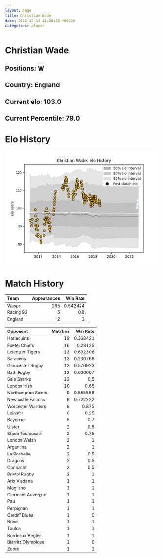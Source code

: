 ```yaml
---  
layout: page  
title: Christian Wade  
date: 2022-12-14 11:28:33.489029  
categories: player  
---
```

# Christian Wade

## Positions: W

## Country: England

## Current elo: 103.0

## Current Percentile: 79.0

# Elo History


![elo history](history_ChristianWade.png)
# Match History


| Team      |   Appearances |   Win Rate |
|:----------|--------------:|-----------:|
| Wasps     |           165 |   0.542424 |
| Racing 92 |             5 |   0.8      |
| England   |             2 |   1        |

| Opponent           |   Matches |   Win Rate |
|:-------------------|----------:|-----------:|
| Harlequins         |        19 |   0.368421 |
| Exeter Chiefs      |        16 |   0.28125  |
| Leicester Tigers   |        13 |   0.692308 |
| Saracens           |        13 |   0.230769 |
| Gloucester Rugby   |        13 |   0.576923 |
| Bath Rugby         |        12 |   0.666667 |
| Sale Sharks        |        12 |   0.5      |
| London Irish       |        10 |   0.65     |
| Northampton Saints |         9 |   0.555556 |
| Newcastle Falcons  |         9 |   0.722222 |
| Worcester Warriors |         8 |   0.875    |
| Leinster           |         6 |   0.25     |
| Bayonne            |         5 |   0.7      |
| Ulster             |         2 |   0.5      |
| Stade Toulousain   |         2 |   0.75     |
| London Welsh       |         2 |   1        |
| Argentina          |         2 |   1        |
| La Rochelle        |         2 |   0.5      |
| Dragons            |         2 |   0.5      |
| Connacht           |         2 |   0.5      |
| Bristol Rugby      |         2 |   1        |
| Arix Viadana       |         1 |   1        |
| Mogliano           |         1 |   1        |
| Clermont Auvergne  |         1 |   1        |
| Pau                |         1 |   1        |
| Perpignan          |         1 |   1        |
| Cardiff Blues      |         1 |   0        |
| Brive              |         1 |   1        |
| Toulon             |         1 |   1        |
| Bordeaux Begles    |         1 |   1        |
| Biarritz Olympique |         1 |   0        |
| Zebre              |         1 |   1        |